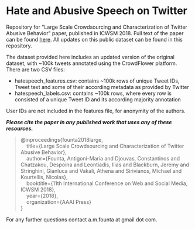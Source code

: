 # Hate and Abusive Speech on Twitter

Repository for "Large Scale Crowdsourcing and Characterization of Twitter Abusive Behavior" paper, published in ICWSM 2018. Full text of the paper can be found [here](https://arxiv.org/pdf/1802.00393.pdf). All updates on this public dataset can be found in this repository.

The dataset provided here includes an updated version of the original dataset, with ~100k tweets annotated using the CrowdFlower platform. 
There are two CSV files: 
* hatespeech_features.csv: contains ~100k rows of unique Tweet IDs, Tweet text and some of their according metadata as provided by Twitter
* hatespeech_labels.csv: contains ~100k rows, where every row is consisted of a unique Tweet ID and its according majority annotation

User IDs are not included in the features file, for anonymity of the authors.

_**Please cite the paper in any published work that uses any of these resources.**_

>@inproceedings{founta2018large,   
  >&nbsp;&nbsp;&nbsp;&nbsp;title={Large Scale Crowdsourcing and Characterization of Twitter Abusive Behavior},   
  >&nbsp;&nbsp;&nbsp;&nbsp;author={Founta, Antigoni-Maria and Djouvas, Constantinos and Chatzakou, Despoina and Leontiadis, Ilias and Blackburn, Jeremy and Stringhini, Gianluca and Vakali, Athena and Sirivianos, Michael and Kourtellis, Nicolas},  
  >&nbsp;&nbsp;&nbsp;&nbsp;booktitle={11th International Conference on Web and Social Media, ICWSM 2018},  
  >&nbsp;&nbsp;&nbsp;&nbsp;year={2018},  
  >&nbsp;&nbsp;&nbsp;&nbsp;organization={AAAI Press}  
}

For any further questions contact a.m.founta at gmail dot com.
